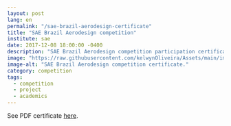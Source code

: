 ```yaml
---
layout: post
lang: en
permalink: "/sae-brazil-aerodesign-certificate"
title: "SAE Brazil Aerodesign competition"
institute: sae
date: 2017-12-08 18:00:00 -0400
description: "SAE Brazil Aerodesign competition participation certificate."
image: "https://raw.githubusercontent.com/kelwynOliveira/Assets/main/img/certificates/licences-and-certifications/uea/urutau/sae-brazil-aerodesign-certificate.jpg"
image-alt: "SAE Brazil Aerodesign competition certificate."
category: competition
tags:
  - competition
  - project
  - academics
---
```


See PDF certificate <a href="https://docs.google.com/viewer?url=https://raw.githubusercontent.com/kelwynOliveira/Assets/main/PDF/certificates/licences-and-certifications/{{page.institute}}{{page.permalink}}.pdf" target="_blank">here</a>.
